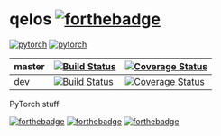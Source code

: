 # qelos [![forthebadge](http://forthebadge.com/images/badges/winter-is-coming.svg)](http://forthebadge.com)



[![pytorch](https://img.shields.io/badge/made%20with-pytorch-orange.svg)](https://img.shields.io/badge/made%20with-pytorch-orange.svg)
[![pytorch](https://img.shields.io/badge/made%20with-python-green.svg)](https://img.shields.io/badge/made%20with-python-green.svg)

| master | [![Build Status](https://travis-ci.org/lukovnikov/qelos.svg?branch=master)](https://travis-ci.org/lukovnikov/qelos)   | [![Coverage Status](https://codecov.io/gh/lukovnikov/qelos/branch/master/graph/badge.svg)](https://codecov.io/gh/lukovnikov/qelos/branch/master/graph/badge.svg)  |
|--------|---|---|
| dev    | [![Build Status](https://travis-ci.org/lukovnikov/qelos.svg?branch=dev)](https://travis-ci.org/lukovnikov/qelos)  | [![Coverage Status](https://codecov.io/gh/lukovnikov/qelos/branch/dev/graph/badge.svg)](https://codecov.io/gh/lukovnikov/qelos/branch/dev/graph/badge.svg)  |


PyTorch stuff





[![forthebadge](http://forthebadge.com/images/badges/built-with-love.svg)](http://forthebadge.com)
[![forthebadge](http://forthebadge.com/images/badges/no-ragrets.svg)](http://forthebadge.com)
[![forthebadge](http://forthebadge.com/images/badges/gluten-free.svg)](http://forthebadge.com)


